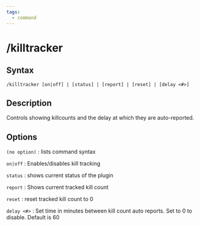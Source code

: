 ```yaml
---
tags:
  - command
---
```


# /killtracker

## Syntax

<!--cmd-syntax-start-->
```eqcommand
/killtracker [on|off] | [status] | [report] | [reset] | [delay <#>]
```
<!--cmd-syntax-end-->

## Description

<!--cmd-desc-start-->
Controls showing killcounts and the delay at which they are auto-reported.
<!--cmd-desc-end-->

## Options

`(no option)`
:   lists command syntax

`on|off`
:   Enables/disables kill tracking

`status`
:   shows current status of the plugin

`report`
:   Shows current tracked kill count

`reset`
:   reset tracked kill count to 0

`delay <#>`
:   Set time in minutes between kill count auto reports. Set to 0 to disable. Default is 60
